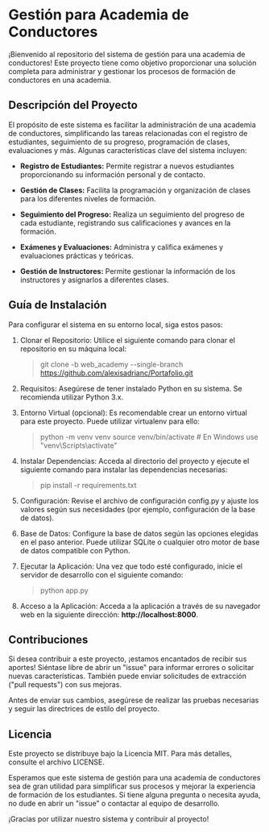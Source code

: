 # Gestión para Academia de Conductores
¡Bienvenido al repositorio del sistema de gestión para una academia de conductores! Este proyecto tiene como objetivo proporcionar una solución completa para administrar y gestionar los procesos de formación de conductores en una academia.

## Descripción del Proyecto
El propósito de este sistema es facilitar la administración de una academia de conductores, simplificando las tareas relacionadas con el registro de estudiantes, seguimiento de su progreso, programación de clases, evaluaciones y más. Algunas características clave del sistema incluyen:

- **Registro de Estudiantes:** Permite registrar a nuevos estudiantes proporcionando su información personal y de contacto.

- **Gestión de Clases:** Facilita la programación y organización de clases para los diferentes niveles de formación.

- **Seguimiento del Progreso:** Realiza un seguimiento del progreso de cada estudiante, registrando sus calificaciones y avances en la formación.

- **Exámenes y Evaluaciones:** Administra y califica exámenes y evaluaciones prácticas y teóricas.

- **Gestión de Instructores:** Permite gestionar la información de los instructores y asignarlos a diferentes clases.

## Guía de Instalación
Para configurar el sistema en su entorno local, siga estos pasos:

1. Clonar el Repositorio: Utilice el siguiente comando para clonar el repositorio en su máquina local:

    >git clone -b web_academy --single-branch https://github.com/alexisadrianc/Portafolio.git
2. Requisitos: Asegúrese de tener instalado Python en su sistema. Se recomienda utilizar Python 3.x.

3. Entorno Virtual (opcional): Es recomendable crear un entorno virtual para este proyecto. Puede utilizar virtualenv para ello:

    >python -m venv venv
    >source venv/bin/activate  # En Windows use "venv\Scripts\activate"
4. Instalar Dependencias: Acceda al directorio del proyecto y ejecute el siguiente comando para instalar las dependencias necesarias:

    >pip install -r requirements.txt
5. Configuración: Revise el archivo de configuración config.py y ajuste los valores según sus necesidades (por ejemplo, configuración de la base de datos).

6. Base de Datos: Configure la base de datos según las opciones elegidas en el paso anterior. Puede utilizar SQLite o cualquier otro motor de base de datos compatible con Python.

7. Ejecutar la Aplicación: Una vez que todo esté configurado, inicie el servidor de desarrollo con el siguiente comando:

    >python app.py
8. Acceso a la Aplicación: Acceda a la aplicación a través de su navegador web en la siguiente dirección: **http://localhost:8000**.

## Contribuciones
Si desea contribuir a este proyecto, ¡estamos encantados de recibir sus aportes! Siéntase libre de abrir un "issue" para informar errores o solicitar nuevas características. También puede enviar solicitudes de extracción ("pull requests") con sus mejoras.

Antes de enviar sus cambios, asegúrese de realizar las pruebas necesarias y seguir las directrices de estilo del proyecto.

## Licencia
Este proyecto se distribuye bajo la Licencia MIT. Para más detalles, consulte el archivo LICENSE.

Esperamos que este sistema de gestión para una academia de conductores sea de gran utilidad para simplificar sus procesos y mejorar la experiencia de formación de los estudiantes. Si tiene alguna pregunta o necesita ayuda, no dude en abrir un "issue" o contactar al equipo de desarrollo.

¡Gracias por utilizar nuestro sistema y contribuir al proyecto!
